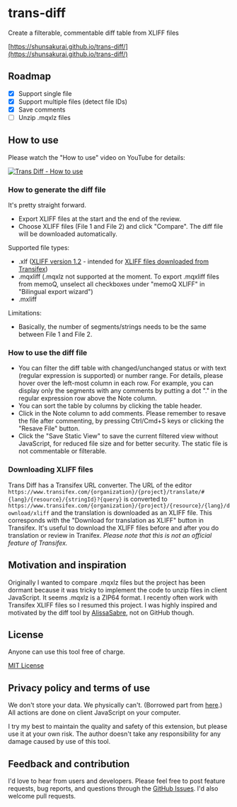 # trans-diff

Create a filterable, commentable diff table from XLIFF files

[https://shunsakurai.github.io/trans-diff/](https://shunsakurai.github.io/trans-diff/)

## Roadmap

- [x] Support single file
- [x] Support multiple files (detect file IDs)
- [x] Save comments
- [ ] Unzip .mqxlz files

## How to use

Please watch the "How to use" video on YouTube for details:

[![Trans Diff - How to use](https://img.youtube.com/vi/-zuSH3Bl_x0/0.jpg)](https://www.youtube.com/watch?v=-zuSH3Bl_x0)

### How to generate the diff file

It's pretty straight forward.
- Export XLIFF files at the start and the end of the review.
- Choose XLIFF files (File 1 and File 2) and click "Compare". The diff file will be downloaded automatically.

Supported file types:

- .xlf ([XLIFF version 1.2](http://docs.oasis-open.org/xliff/v1.2/os/xliff-core.html) - intended for [XLIFF files downloaded from Transifex](https://docs.transifex.com/projects/downloading-translations#section-downloading-translations-for-a-specific-language))
- .mqxliff (.mqxlz not supported at the moment. To export .mqxliff files from memoQ, unselect all checkboxes under "memoQ XLIFF" in "Bilingual export wizard")
- .mxliff

Limitations:

- Basically, the number of segments/strings needs to be the same between File 1 and File 2.

### How to use the diff file

- You can filter the diff table with changed/unchanged status or with text (regular expression is supported) or number range. For details, please hover over the left-most column in each row. For example, you can display only the segments with any comments by putting a dot "." in the regular expression row above the Note column.
- You can sort the table by columns by clicking the table header.
- Click in the Note column to add comments. Please remember to resave the file after commenting, by pressing Ctrl/Cmd+S keys or clicking the "Resave File" button.
- Click the "Save Static View" to save the current filtered view without JavaScript, for reduced file size and for better security. The static file is not commentable or filterable.

### Downloading XLIFF files

Trans Diff has a Transifex URL converter. The URL of the editor `https://www.transifex.com/{organization}/{project}/translate/#{lang}/{resource}/{stringId}?{query}` is converted to `https://www.transifex.com/{organization}/{project}/{resource}/{lang}/download/xliff` and the translation is downloaded as an XLIFF file. This corresponds with the "Download for translation as XLIFF" button in Transifex.
It's useful to download the XLIFF files before and after you do translation or review in Tranifex. *Please note that this is not an official feature of Transifex.*

## Motivation and inspiration

Originally I wanted to compare .mqxlz files but the project has been dormant because it was tricky to implement the code to unzip files in client JavaScript. It seems .mqxlz is a ZIP64 format.
I recently often work with Transifex XLIFF files so I resumed this project.
I was highly inspired and motivated by the diff tool by [AlissaSabre](https://github.com/AlissaSabre), not on GitHub though.

## License

Anyone can use this tool free of charge.

[MIT License](https://github.com/ShunSakurai/trans-diff/blob/master/LICENSE)

## Privacy policy and terms of use

We don't store your data. We physically can't. (Borrowed part from [here](https://github.com/amitg87/asana-chrome-plugin/wiki/Privacy-policy).) All actions are done on client JavaScript on your computer.

I try my best to maintain the quality and safety of this extension, but please use it at your own risk. The author doesn't take any responsibility for any damage caused by use of this tool.

## Feedback and contribution

I'd love to hear from users and developers.
Please feel free to post feature requests, bug reports, and questions through the [GitHub Issues](https://github.com/ShunSakurai/trans-diff/issues). I'd also welcome pull requests.